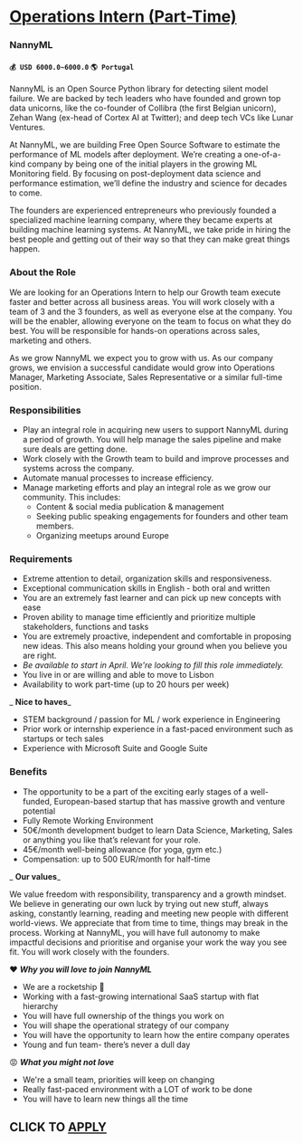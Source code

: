 # [Operations Intern (Part-Time)](https://www.remotewlb.com/apply/operations-intern-part-time)  
### NannyML  
#### `💰 USD 6000.0~6000.0` `🌎 Portugal`  

NannyML is an Open Source Python library for detecting silent model failure. We are backed by tech leaders who have founded and grown top data unicorns, like the co-founder of Collibra (the first Belgian unicorn), Zehan Wang (ex-head of Cortex AI at Twitter); and deep tech VCs like Lunar Ventures.

At NannyML, we are building Free Open Source Software to estimate the performance of ML models after deployment. We’re creating a one-of-a-kind company by being one of the initial players in the growing ML Monitoring field. By focusing on post-deployment data science and performance estimation, we’ll define the industry and science for decades to come.

The founders are experienced entrepreneurs who previously founded a specialized machine learning company, where they became experts at building machine learning systems. At NannyML, we take pride in hiring the best people and getting out of their way so that they can make great things happen.

### About the Role

We are looking for an Operations Intern to help our Growth team execute faster and better across all business areas. You will work closely with a team of 3 and the 3 founders, as well as everyone else at the company. You will be the enabler, allowing everyone on the team to focus on what they do best. You will be responsible for hands-on operations across sales, marketing and others.

As we grow NannyML we expect you to grow with us. As our company grows, we envision a successful candidate would grow into Operations Manager, Marketing Associate, Sales Representative or a similar full-time position.

### Responsibilities

  * Play an integral role in acquiring new users to support NannyML during a period of growth. You will help manage the sales pipeline and make sure deals are getting done.
  * Work closely with the Growth team to build and improve processes and systems across the company. 
  * Automate manual processes to increase efficiency.
  * Manage marketing efforts and play an integral role as we grow our community. This includes: 
    * Content & social media publication & management
    * Seeking public speaking engagements for founders and other team members.
    * Organizing meetups around Europe

### Requirements

  * Extreme attention to detail, organization skills and responsiveness.
  * Exceptional communication skills in English - both oral and written
  * You are an extremely fast learner and can pick up new concepts with ease
  * Proven ability to manage time efficiently and prioritize multiple stakeholders, functions and tasks
  * You are extremely proactive, independent and comfortable in proposing new ideas. This also means holding your ground when you believe you are right.
  *  _Be available to start in April. We're looking to fill this role immediately._
  * You live in or are willing and able to move to Lisbon
  * Availability to work part-time (up to 20 hours per week)

 _ **Nice to haves**_

  * STEM background / passion for ML / work experience in Engineering
  * Prior work or internship experience in a fast-paced environment such as startups or tech sales
  * Experience with Microsoft Suite and Google Suite

### Benefits

  * The opportunity to be a part of the exciting early stages of a well-funded, European-based startup that has massive growth and venture potential
  * Fully Remote Working Environment
  * 50€/month development budget to learn Data Science, Marketing, Sales or anything you like that’s relevant for your role.
  * 45€/month well-being allowance (for yoga, gym etc.)
  * Compensation: up to 500 EUR/month for half-time

 _ **Our values**_

We value freedom with responsibility, transparency and a growth mindset. We believe in generating our own luck by trying out new stuff, always asking, constantly learning, reading and meeting new people with different world-views. We appreciate that from time to time, things may break in the process. Working at NannyML, you will have full autonomy to make impactful decisions and prioritise and organise your work the way you see fit. You will work closely with the founders.

❤ _**Why you will love to join NannyML**_

  * We are a rocketship 🚀
  * Working with a fast-growing international SaaS startup with flat hierarchy
  * You will have full ownership of the things you work on
  * You will shape the operational strategy of our company
  * You will have the opportunity to learn how the entire company operates
  * Young and fun team- there’s never a dull day

😡 _**What you might not love**_

  * We're a small team, priorities will keep on changing
  * Really fast-paced environment with a LOT of work to be done
  * You will have to learn new things all the time

  
## CLICK TO [APPLY](https://www.remotewlb.com/apply/operations-intern-part-time)

